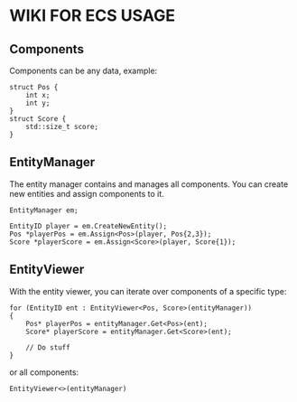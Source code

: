 # WIKI FOR ECS USAGE

## Components

Components can be any data, example:
```
struct Pos {
    int x;
    int y;
}
struct Score {
    std::size_t score;
}
```

## EntityManager

The entity manager contains and manages all components. You can create new entities and assign components to it.

```
EntityManager em;

EntityID player = em.CreateNewEntity();
Pos *playerPos = em.Assign<Pos>(player, Pos{2,3});
Score *playerScore = em.Assign<Score>(player, Score{1});
```

## EntityViewer

With the entity viewer, you can iterate over components of a specific type:

```
for (EntityID ent : EntityViewer<Pos, Score>(entityManager))
{
    Pos* playerPos = entityManager.Get<Pos>(ent);
    Score* playerScore = entityManager.Get<Score>(ent);

    // Do stuff
}
```
or all components:
```
EntityViewer<>(entityManager)
```